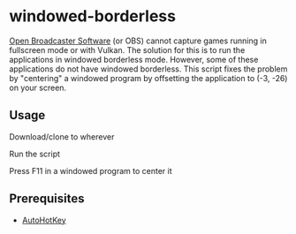 # windowed-borderless
[Open Broadcaster Software](https://obsproject.com/) (or OBS) cannot capture games running in fullscreen mode or with Vulkan. The solution for this is to run the applications in windowed borderless mode. However, some of these applications do not have windowed borderless. This script fixes the problem by "centering" a windowed program by offsetting the application to (-3, -26) on your screen.

## Usage
Download/clone to wherever

Run the script

Press F11 in a windowed program to center it

## Prerequisites
* [AutoHotKey](https://www.autohotkey.com/)
